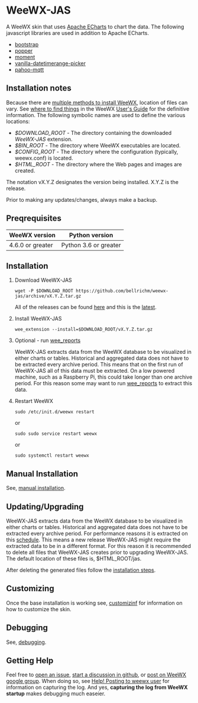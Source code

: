 # WeeWX-JAS

A WeeWX skin that uses [Apache ECharts](https://echarts.apache.org/en/index.html) to chart the data.
The following javascript libraries are used in addition to Apache ECharts.

- [bootstrap](https://getbootstrap.com/)
- [popper](https://popper.js.org/)
- [moment](https://momentjs.com/)
- [vanilla-datetimerange-picker](https://github.com/alumuko/vanilla-datetimerange-picker)
- [pahoo-mqtt](https://www.eclipse.org/paho/index.php?page=clients/js/index.php)

## Installation notes

Because there are [multiple methods to install WeeWX](http://weewx.com/docs/usersguide.htm#installation_methods), location of files can vary.
See [where to find things](http://weewx.com/docs/usersguide.htm#Where_to_find_things)
in the WeeWX [User's Guide](http://weewx.com/docs/usersguide.htm") for the definitive information.
The following symbolic names are used to define the various locations:

- *$DOWNLOAD_ROOT* - The directory containing the downloaded *WeeWX-JAS* extension.
- *$BIN_ROOT* - The directory where WeeWX executables are located.
- *$CONFIG_ROOT* - The directory where the configuration (typically, weewx.conf) is located.
- *$HTML_ROOT* - The directory where the Web pages and images are created.

The notation vX.Y.Z designates the version being installed.
X.Y.Z is the release.

Prior to making any updates/changes, always make a backup.

## Preqrequisites

|WeeWX version   |Python version                               |
|----------------|---------------------------------------------|
|4.6.0 or greater|Python 3.6 or greater                        |

## Installation

1. Download WeeWX-JAS

    ```
    wget -P $DOWNLOAD_ROOT https://github.com/bellrichm/weewx-jas/archive/vX.Y.Z.tar.gz
    ```

    All of the releases can be found [here](https://github.com/bellrichm/weewx-jas/releases) and this is the [latest](https://github.com/bellrichm/weewx-jas/releases/latest).

2. Install WeeWX-JAS

    ```
    wee_extension --install=$DOWNLOAD_ROOT/vX.Y.Z.tar.gz
    ```

3. Optional - run [wee_reports](http://www.weewx.com/docs/utilities.htm#wee_reports_utility)

     WeeWX-JAS extracts data from the WeeWX database to be visualized in either charts or tables.
  Historical and aggregated data does not have to be extracted every archive period.
  This means that on the first run of WeeWX-JAS all of this data must be extracted.
  On a low powered machine, such as a Raspberry Pi, this could take longer than one archive period.
  For this reason some may want to run [wee_reports](http://www.weewx.com/docs/utilities.htm#wee_reports_utility) to extract this data.

4. Restart WeeWX

    ```
    sudo /etc/init.d/weewx restart
    ```

    or

    ```
    sudo sudo service restart weewx
    ```

    or

    ```
    sudo systemctl restart weewx
    ```

## Manual Installation

See, [manual installation](https://github.com/bellrichm/weewx-jas/wiki/Manual-installation).

## Updating/Upgrading

WeeWX-JAS extracts data from the WeeWX database to be visualized in either charts or tables.
Historical and aggregated data does not have to be extracted every archive period.
For performance reasons it is extracted on this [schedule](https://github.com/bellrichm/weewx-jas/wiki/Getting-Started#generating-weewx-jas-pages).
This means a new release WeeWX-JAS might require the extracted data to be in a different format.
For this reason it is recommended to delete all files that WeeWX-JAS creates prior to upgrading WeeWX-JAS.
The default location of these files is, $HTML_ROOT/jas.

After deleting the generated files follow the [installation steps](https://github.com/bellrichm/weewx-jas#installation-notes).

## Customizing

Once the base installation is working see,
[customizinf](https://github.com/bellrichm/weewx-jas/wiki/Customizing) for information on how to customize the skin.

## Debugging

See, [debugging](https://github.com/bellrichm/weewx-jas/wiki/Debugging).

## Getting Help

Feel free to [open an issue](https://github.com/bellrichm/weewx-jas/issues/new),
[start a discussion in github](https://github.com/bellrichm/weewx-jas/discussions/new),
or [post on WeeWX google group](https://groups.google.com/g/weewx-user).
When doing so, see [Help! Posting to weewx user](https://github.com/weewx/weewx/wiki/Help!-Posting-to-weewx-user)
for information on capturing the log.
And yes, **capturing the log from WeeWX startup** makes debugging much easeier.
